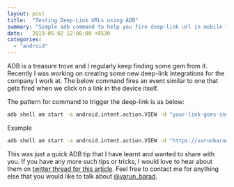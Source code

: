 ```yaml
---
layout: post
title:  "Testing Deep-Link URLs using ADB"
summary: "Simple adb command to help you fire deep-link url in mobile from your console."
date:   2019-05-02 12:00:00 +0530
categories:
  - "android"
---
```


ADB is a treasure trove and I regularly keep finding some gem from it. Recently I was working on creating some new deep-link integrations for the company I work at. The below command fires an event similar to one that gets fired when we click on a link in the device itself.

The pattern for command to trigger the deep-link is as below:
```bash
adb shell am start -a android.intent.action.VIEW -d "your-link-goes-inside-these-quotes"
```

Example
```bash
adb shell am start -a android.intent.action.VIEW -d "https://varunbarad.com/blog"
```

This was just a quick ADB tip that I have learnt and wanted to share with you. If you have any more such tips or tricks, I would love to hear about them on [twitter thread for this article][twitter-thread-article]. Feel free to contact me for anything else that you would like to talk about [@varun_barad][varun-twitter].

[twitter-thread-article]: https://twitter.com/varun_barad/status/1123999186574303234
[varun-twitter]: https://twitter.com/varun_barad
